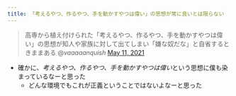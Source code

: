 ```yaml
---
title: 「考えるやつ、作るやつ、手を動かすやつは偉い」の思想が常に良いとは限らない
---
```



 > 
 > 高専から植え付けられた「考えるやつ、作るやつ、手を動かすやつは偉い」の思想が知人や家族に対して出てしまい「嫌な奴だな」と自省するときままある
 > @*vaaaaanquish* [May 11, 2021](https://twitter.com/vaaaaanquish/status/1392146657370771456?ref_src=twsrc%5Etfw)

* 確かに、*考えるやつ、作るやつ、手を動かすやつは偉い*という思想に僕も染まっているなーと思った
  * どんな環境でもこれが正義ということではないよなーと思った
